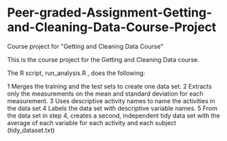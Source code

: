 # Peer-graded-Assignment-Getting-and-Cleaning-Data-Course-Project
Course project for "Getting and Cleaning Data Course"

This is the course project for the Getting and Cleaning Data course.

The R script, run_analysis.R , does the following:

1	Merges the training and the test sets to create one data set.
2	Extracts only the measurements on the mean and standard deviation for each measurement.
3	Uses descriptive activity names to name the activities in the data set
4	Labels the data set with descriptive variable names.
5	From the data set in step 4, creates a second, independent tidy data set with the average of each variable for each activity and each subject (tidy_dataset.txt)
